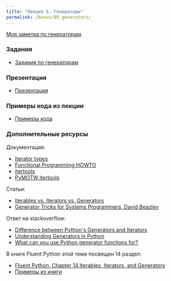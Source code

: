```yaml
---
title: "Лекция 5. Генераторы"
permalink: /bonus/05_generators/
---
```


[Моя заметка по генераторам](https://natenka.github.io/python/fluent-python-generator/).

### Задания

* [Задания по генераторам](https://github.com/pyneng/pyneng-online-bonus-2/tree/master/exercises/05_generators)

### Презентация

* [Презентация](https://gitpitch.com/natenka/pyneng-slides/bonus-generators)

### Примеры кода из лекции

* [Примеры кода](https://github.com/pyneng/pyneng-online-bonus-2/tree/master/examples/05_generators)

### Дополнительные ресурсы

Документация:

* [Iterator types](https://docs.python.org/3/library/stdtypes.html#iterator-types)
* [Functional Programming HOWTO](https://docs.python.org/3/howto/functional.html)
* [itertools](https://docs.python.org/3/library/itertools.html#module-itertools)
* [PyMOTW itertools](https://pymotw.com/3/itertools/)


Статьи:

* [Iterables vs. Iterators vs. Generators](http://nvie.com/posts/iterators-vs-generators/)
* [Generator Tricks for Systems Programmers. David Beazley](http://www.dabeaz.com/generators/)

Ответ на stackoverflow:

* [Difference between Python's Generators and Iterators](https://stackoverflow.com/questions/2776829/difference-between-pythons-generators-and-iterators)
* [Understanding Generators in Python](https://stackoverflow.com/questions/1756096/understanding-generators-in-python)
* [What can you use Python generator functions for?](https://stackoverflow.com/questions/102535/what-can-you-use-python-generator-functions-for)


В книге Fluent Python этой теме посвящен 14 раздел:

* [Fluent Python. Chapter 14 Iterables, Iterators, and Generators](http://shop.oreilly.com/product/0636920032519.do)
* [Примеры из книги](https://github.com/fluentpython/example-code/tree/master/14-it-generator)

